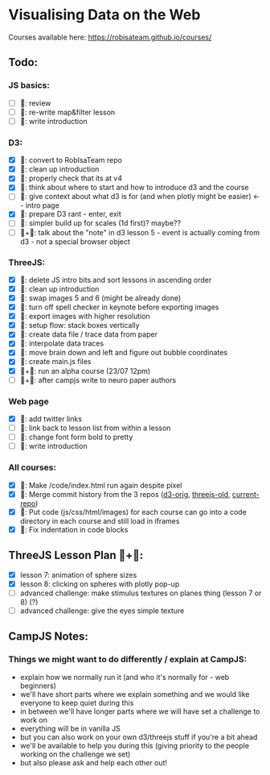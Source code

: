 # Visualising Data on the Web

Courses available here: https://robisateam.github.io/courses/

## Todo:

### JS basics:
- [ ] 🦄: review
- [ ] 🦄: re-write map&filter lesson
- [ ] 🦄: write introduction

### D3:
- [x] 🦆: convert to RobIsaTeam repo
- [x] 🦄: clean up introduction
- [x] 🦆: properly check that its at v4
- [x] 🦄: think about where to start and how to introduce d3 and the course
- [ ] 🦄: give context about what d3 is for (and when plotly might be easier) <-- intro page
- [x] 🦄: prepare D3 rant - enter, exit
- [ ] 🦄: simpler build up for scales (1d first)? maybe??
- [ ] 🦆+🦄: talk about the "note" in d3 lesson 5 - event is actually coming from d3 - not a special browser object

### ThreeJS:
- [x] 🦆: delete JS intro bits and sort lessons in ascending order
- [x] 🦄: clean up introduction
- [x] 🦄: swap images 5 and 6 (might be already done)
- [x] 🦄: turn off spell checker in keynote before exporting images
- [x] 🦄: export images with higher resolution
- [x] 🦄: setup flow: stack boxes vertically
- [x] 🦄: create data file / trace data from paper
- [x] 🦆: interpolate data traces
- [x] 🦄: move brain down and left and figure out bubble coordinates
- [x] 🦄: create main.js files
- [x] 🦆+🦄: run an alpha course (23/07 12pm)
- [ ] 🦆+🦄: after campjs write to neuro paper authors

### Web page
- [x] 🦄: add twitter links
- [ ] 🦆: link back to lesson list from within a lesson
- [ ] 🦆: change font form bold to pretty
- [ ] 🦄: write introduction

### All courses:
- [x] 🦆: Make /code/index.html run again despite pixel
- [x] 🦆: Merge commit history from the 3 repos ([d3-orig](https://github.com/IsaKiko/D3-visualising-data), [threejs-old](https://github.com/RobIsaTeam/ThreeJS-course), [current-repo](https://github.com/RobIsaTeam/courses))
- [x] 🦆: Put code (js/css/html/images) for each course can go into a code directory in each course and still load in iframes
- [x] 🦄: Fix indentation in code blocks

## ThreeJS Lesson Plan 🦆+🦄:
- [x] lesson 7: animation of sphere sizes
- [x] lesson 8: clicking on spheres with plotly pop-up
- [ ] advanced challenge: make stimulus textures on planes thing (lesson 7 or 8) (?)
- [ ] advanced challenge: give the eyes simple texture

## CampJS Notes:

### Things we might want to do differently / explain at CampJS:
- explain how we normally run it (and who it's normally for - web beginners)
- we'll have short parts where we explain something and we would like everyone to keep quiet during this
- in between we'll have longer parts where we will have set a challenge to work on
- everything will be in vanilla JS
- but you can also work on your own d3/threejs stuff if you're a bit ahead
- we'll be available to help you during this (giving priority to the people working on the challenge we set)
- but also please ask and help each other out!
